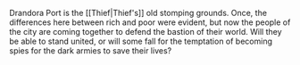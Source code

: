 Drandora Port is the [[Thief|Thief's]] old stomping grounds. Once, the differences here between rich and poor were evident, but now the people of the city are coming together to defend the bastion of their world. Will they be able to stand united, or will some fall for the temptation of becoming spies for the dark armies to save their lives?